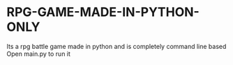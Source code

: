 # RPG-GAME-MADE-IN-PYTHON-ONLY
Its a rpg battle game made in python and is completely command line based
Open main.py to run it
